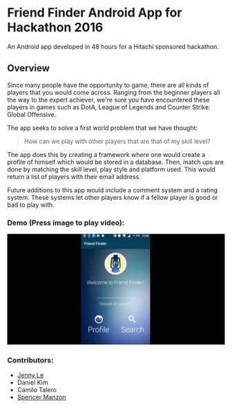 # Friend Finder Android App for Hackathon 2016

An Android app developed in 48 hours for a Hitachi sponsored hackathon.

## Overview

Since many people have the opportunity to game, there are all kinds of players that you would come across.
Ranging from the beginner players all the way to the expert achiever, we're sure you have encountered these
players in games such as DotA, League of Legends and Counter Strike: Global Offensive.

The app seeks to solve a first world problem that we have thought:
> How can we play with other players that are that of my skill level?


The app does this by creating a framework where one would create a profile of himself which would be stored in a database.
Then, match ups are done by matching the skill level, play style and platform used. This would return a list of players with
their email address.

Future additions to this app would include a comment system and a rating system. These systems let other players know if a fellow player is good or bad to play with.

### Demo (Press image to play video):

[![ScreenShot](https://raw.githubusercontent.com/Jennykuma/Friend-Finder-Hackathon-2016/master/FriendFinder_Screenshot.png)](https://youtu.be/LKX10Bf1EWs)

### Contributors:

- [Jenny Le](https://github.com/Jennykuma)
- Daniel Kim
- Camilo Talero
- [Spencer Manzon](https://github.com/spencer-m)

